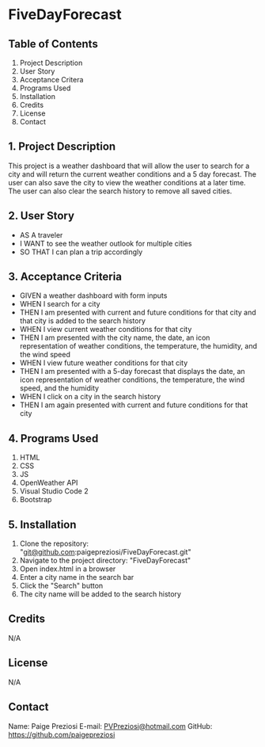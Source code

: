 # FiveDayForecast

## Table of Contents
1. Project Description
2. User Story
3. Acceptance Critera
4. Programs Used
5. Installation
6. Credits
7. License
8. Contact

## 1. Project Description
This project is a weather dashboard that will allow the user to search for a city and will return the current weather conditions and a 5 day forecast. The user can also save the city to view the weather conditions at a later time. The user can also clear the search history to remove all saved cities. 

## 2. User Story
- AS A traveler
- I WANT to see the weather outlook for multiple cities
- SO THAT I can plan a trip accordingly

## 3. Acceptance Criteria
- GIVEN a weather dashboard with form inputs
- WHEN I search for a city
- THEN I am presented with current and future conditions for that city and that city is added to the search history
- WHEN I view current weather conditions for that city
- THEN I am presented with the city name, the date, an icon representation of weather conditions, the temperature, the humidity, and the wind speed
- WHEN I view future weather conditions for that city
- THEN I am presented with a 5-day forecast that displays the date, an icon representation of weather conditions, the temperature, the wind speed, and the humidity
- WHEN I click on a city in the search history
- THEN I am again presented with current and future conditions for that city

## 4. Programs Used
1. HTML
2. CSS
3. JS
4. OpenWeather API
5. Visual Studio Code 2
6. Bootstrap

## 5. Installation
1. Clone the repository: "git@github.com:paigepreziosi/FiveDayForecast.git"
2. Navigate to the project directory: "FiveDayForecast"
3. Open index.html in a browser
4. Enter a city name in the search bar
5. Click the "Search" button
6. The city name will be added to the search history

## Credits

N/A

## License

N/A

## Contact

Name: Paige Preziosi
E-mail: PVPreziosi@hotmail.com
GitHub: https://github.com/paigepreziosi
